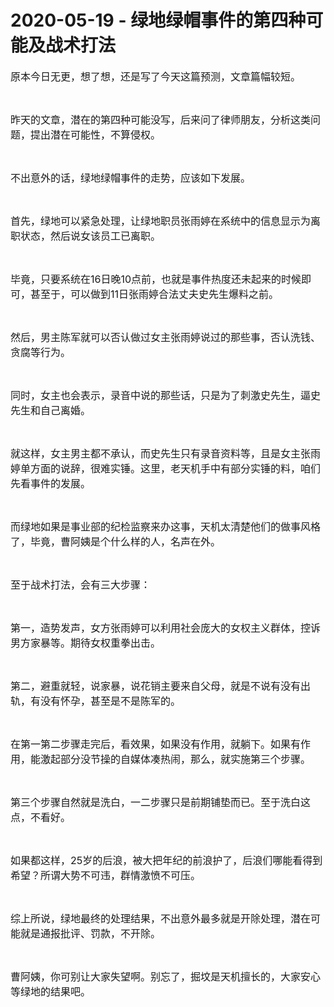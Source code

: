 # 2020-05-19 - 绿地绿帽事件的第四种可能及战术打法

<p style="visibility: visible;"><span style="font-size: 16px; visibility: visible;">原本今日无更，想了想，还是写了今天这篇预测，文章篇幅较短。</span></p><p style="visibility: visible;"><br style="visibility: visible;"></p><p style="visibility: visible;"><span style="font-size: 16px; visibility: visible;">昨天的文章，潜在的第四种可能没写，后来问了律师朋友，分析这类问题，提出潜在可能性，不算侵权。</span></p><p style="visibility: visible;"><br style="visibility: visible;"></p><p style="visibility: visible;"><span style="font-size: 16px; visibility: visible;">不出意外的话，绿地绿帽事件的走势，应该如下发展。<br style="visibility: visible;"></span></p><p style="visibility: visible;"><br style="visibility: visible;"></p><p style="visibility: visible;"><span style="font-size: 16px; visibility: visible;">首先，绿地可以紧急处理，让绿地职员张雨婷在系统中的信息显示为离职状态，然后说女该员工已离职。</span></p><p style="visibility: visible;"><br style="visibility: visible;"></p><p style="visibility: visible;"><span style="font-size: 16px; visibility: visible;">毕竟，只要系统在16日晚10点前，也就是事件热度还未起来的时候即可，甚至于，可以做到11日张雨婷合法丈夫史先生爆料之前。</span></p><p style="visibility: visible;"><br style="visibility: visible;"></p><p style="visibility: visible;"><span style="font-size: 16px; visibility: visible;">然后，男主陈军就可以否认做过女主张雨婷说过的那些事，否认洗钱、贪腐等行为。</span></p><p style="visibility: visible;"><br style="visibility: visible;"></p><p style="visibility: visible;"><span style="font-size: 16px; visibility: visible;">同时，女主也会表示，录音中说的那些话，只是为了刺激史先生，逼史先生和自己离婚。<br style="visibility: visible;"></span></p><p style="visibility: visible;"><br style="visibility: visible;"></p><p style="visibility: visible;"><span style="font-size: 16px; visibility: visible;">就这样，女主男主都不承认，而史先生只有录音资料等，且是女主张雨婷单方面的说辞，很难实锤。这里，老天机手中有部分实锤的料，咱们先看事件的发展。<br style="visibility: visible;"></span></p><p style="visibility: visible;"><br style="visibility: visible;"></p><p style="visibility: visible;"><span style="font-size: 16px; visibility: visible;">而绿地如果是事业部的纪检监察来办这事，天机太清楚他们的做事风格了，毕竟，曹阿姨是个什么样的人，名声在外。<br style="visibility: visible;"></span></p><p style="visibility: visible;"><br style="visibility: visible;"></p><p style="visibility: visible;"><span style="font-size: 16px; visibility: visible;">至于战术打法，会有三大步骤：</span></p><p style="visibility: visible;"><br style="visibility: visible;"></p><p style="visibility: visible;"><span style="font-size: 16px; visibility: visible;">第一，造势发声，女方张雨婷可以利用社会庞大的女权主义群体，控诉男方家暴等。期待女权重拳出击。</span></p><p style="visibility: visible;"><br style="visibility: visible;"></p><p style="visibility: visible;"><span style="font-size: 16px; visibility: visible;">第二，避重就轻，说家暴，说花销主要来自父母，就是不说有没有出轨，有没有怀孕，甚至是不是陈军的。<br style="visibility: visible;"></span></p><p style="visibility: visible;"><br style="visibility: visible;"></p><p style="visibility: visible;"><span style="font-size: 16px; visibility: visible;">在第一第二步骤走完后，看效果，如果没有作用，就躺下。如果有作用，能激起部分没节操的自媒体凑热闹，那么，就实施第三个步骤。<br style="visibility: visible;"></span></p><p style="visibility: visible;"><br style="visibility: visible;"></p><p style="visibility: visible;"><span style="font-size: 16px; visibility: visible;">第三个步骤自然就是洗白，一二步骤只是前期铺垫而已。至于洗白这点，不看好。<br style="visibility: visible;"></span></p><p style="visibility: visible;"><br style="visibility: visible;"></p><p style="visibility: visible;"><span style="font-size: 16px; visibility: visible;">如果都这样，25岁的后浪，被大把年纪的前浪护了，后浪们哪能看得到希望？所谓大势不可违，群情激愤不可压。<br style="visibility: visible;"></span></p><p style="visibility: visible;"><br style="visibility: visible;"></p><p style="visibility: visible;"><span style="font-size: 16px; visibility: visible;">综上所说，绿地最终的处理结果，不出意外最多就是开除处理，潜在可能就是通报批评、罚款，不开除。</span></p><p><br></p><p><span style="font-size: 16px;">曹阿姨，你可别让大家失望啊。别忘了，掘坟是天机擅长的，大家安心等绿地的结果吧。</span></p><p style="text-align: center;"><img class="rich_pages js_img_placeholder wx_img_placeholder" data-ratio="0.44" data-s="300,640" data-src="https://mmbiz.qpic.cn/mmbiz_png/eJxr2REHtSF4zfTrmUI51q0accuEdGI7j7ozm90aelNVTpicF8KhAXCibjTdkFLpQkIQjRFopHlqtxxs7fBCEAHg/640?wx_fmt=png" data-type="png" data-w="400" style="width: 400px !important; height: 176px !important;" data-original-style="" data-index="1" src="data:image/svg+xml,%3C%3Fxml version='1.0' encoding='UTF-8'%3F%3E%3Csvg width='1px' height='1px' viewBox='0 0 1 1' version='1.1' xmlns='http://www.w3.org/2000/svg' xmlns:xlink='http://www.w3.org/1999/xlink'%3E%3Ctitle%3E%3C/title%3E%3Cg stroke='none' stroke-width='1' fill='none' fill-rule='evenodd' fill-opacity='0'%3E%3Cg transform='translate(-249.000000, -126.000000)' fill='%23FFFFFF'%3E%3Crect x='249' y='126' width='1' height='1'%3E%3C/rect%3E%3C/g%3E%3C/g%3E%3C/svg%3E" _width="400px" alt="图片"></p>